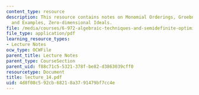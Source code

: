 ```yaml
---
content_type: resource
description: This resource contains notes on Monomial Orderings, Groebner Bases, Applications
  and Examples, Zero-dimensional Ideals.
file: /media/courses/6-972-algebraic-techniques-and-semidefinite-optimization-spring-2006/4d8f08c592cb68218a3791479bf7cc4e_lecture_14.pdf
file_type: application/pdf
learning_resource_types:
- Lecture Notes
ocw_type: OCWFile
parent_title: Lecture Notes
parent_type: CourseSection
parent_uid: f88c71c5-5321-378f-be82-d3863039cff0
resourcetype: Document
title: lecture_14.pdf
uid: 4d8f08c5-92cb-6821-8a37-91479bf7cc4e
---
```

